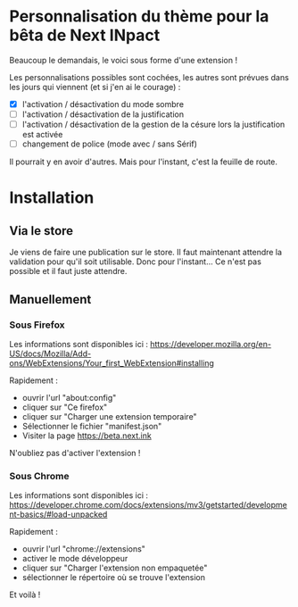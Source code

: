 # Personnalisation du thème pour la bêta de Next INpact

Beaucoup le demandais, le voici sous forme d'une extension ! 

Les personnalisations possibles sont cochées, les autres sont prévues dans les jours qui viennent (et si j'en ai le courage) :
- [x] l'activation / désactivation du mode sombre
- [ ] l'activation / désactivation de la justification
- [ ] l'activation / désactivation de la gestion de la césure lors la justification est activée
- [ ] changement de police (mode avec / sans Sérif)

Il pourrait y en avoir d'autres. Mais pour l'instant, c'est la feuille de route.

# Installation
## Via le store
Je viens de faire une publication sur le store. Il faut maintenant attendre la validation pour qu'il soit utilisable. Donc pour l'instant... Ce n'est pas possible et il faut juste attendre.

## Manuellement 
### Sous Firefox
Les informations sont disponibles ici : https://developer.mozilla.org/en-US/docs/Mozilla/Add-ons/WebExtensions/Your_first_WebExtension#installing

Rapidement :
- ouvrir l'url "about:config"
- cliquer sur "Ce firefox"
- cliquer sur "Charger une extension temporaire"
- Sélectionner le fichier "manifest.json"
- Visiter la page https://beta.next.ink

N'oubliez pas d'activer l'extension !

### Sous Chrome

Les informations sont disponibles ici : https://developer.chrome.com/docs/extensions/mv3/getstarted/development-basics/#load-unpacked

Rapidement :
- ouvrir l'url "chrome://extensions"
- activer le mode développeur
- cliquer sur "Charger l'extension non empaquetée"
- sélectionner le répertoire où se trouve l'extension

Et voilà !
